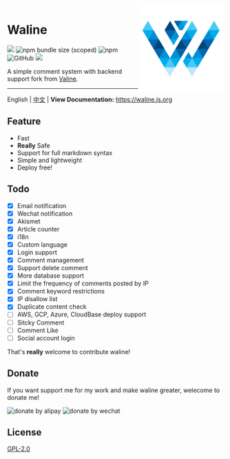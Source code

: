 
<img src="./assets/waline.png" width='200' align="right" />

# Waline

![](https://img.shields.io/npm/v/@waline/client?color=critical&logo=npm&style=flat-square)
![npm bundle size (scoped)](https://img.shields.io/bundlephobia/minzip/@waline/client?style=flat-square&label=size)
![npm](https://img.shields.io/npm/dm/@waline/client?style=flat-square)
![GitHub](https://img.shields.io/github/license/lizheming/waline?style=flat-square)
[ ![](https://img.shields.io/badge/telegram-walinejs-2ca5e0?logo=telegram&style=flat-square) ](https://t.me/walinejs)

A simple comment system with backend support fork from [Valine](https://valine.js.org). 

------------------------------

English | [中文](https://github.com/lizheming/waline/blob/master/README_CN.md)  | **View Documentation:** <https://waline.js.org>

## Feature

- Fast
- **Really** Safe
- Support for full markdown syntax
- Simple and lightweight
- Deploy free!


## Todo

- [x] Email notification
- [x] Wechat notification
- [x] Akismet 
- [x] Article counter
- [x] i18n
- [x] Custom language
- [x] Login support
- [x] Comment management
- [x] Support delete comment
- [x] More database support
- [x] Limit the frequency of comments posted by IP
- [x] Comment keyword restrictions
- [x] IP disallow list
- [x] Duplicate content check
- [ ] AWS, GCP, Azure, CloudBase deploy support
- [ ] Sitcky Comment
- [ ] Comment Like
- [ ] Social account login

That's **really** welcome to contribute waline!

## Donate

If you want support me for my work and make waline greater, welecome to donate me!

<div class="donate-qrcode">
<img width="300" src="https://p5.ssl.qhimg.com/t013f422b5b319becbb.png" alt="donate by alipay" /> <img width="300" src="https://p4.ssl.qhimg.com/t0142965a40989b8d7a.png" alt="donate by wechat" />
</div>

## License
[GPL-2.0](https://github.com/lizheming/Waline/blob/master/LICENSE)

